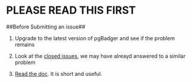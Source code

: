 # PLEASE READ THIS FIRST

##Before Submitting an issue##

1. Upgrade to the latest version of pgBadger and see if the problem remains

2. Look at the [closed issues](https://github.com/dalibo/pgbadger/issues?state=closed), we may have alreayd answered to a similar problem

3. [Read the doc](http://dalibo.github.com/pgbadger/documentation.html). It is short and useful.
